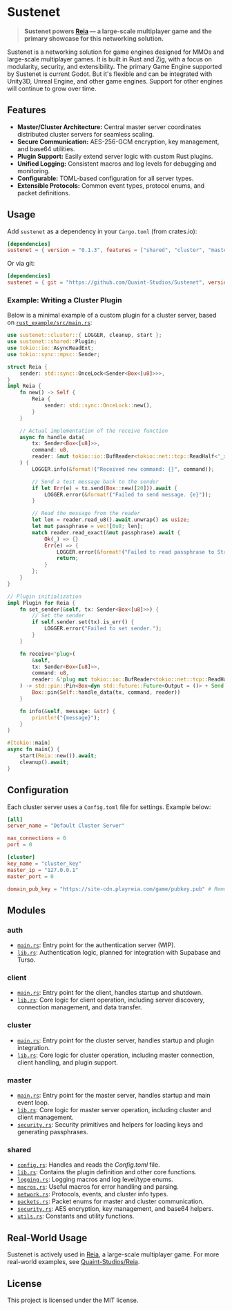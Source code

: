 # Sustenet

> **Sustenet powers [Reia](https://www.playreia.com) — a large-scale multiplayer game and the primary showcase for this networking solution.**

Sustenet is a networking solution for game engines designed for MMOs and large-scale multiplayer games. It is built in Rust and Zig, with a focus on modularity, security, and extensibility. The primary Game Engine supported by Sustenet is current Godot. But it's flexible and can be integrated with Unity3D, Unreal Engine, and other game engines. Support for other engines will continue to grow over time.

## Features

- **Master/Cluster Architecture:** Central master server coordinates distributed cluster servers for seamless scaling.
- **Secure Communication:** AES-256-GCM encryption, key management, and base64 utilities.
- **Plugin Support:** Easily extend server logic with custom Rust plugins.
- **Unified Logging:** Consistent macros and log levels for debugging and monitoring.
- **Configurable:** TOML-based configuration for all server types.
- **Extensible Protocols:** Common event types, protocol enums, and packet definitions.

## Usage

Add `sustenet` as a dependency in your `Cargo.toml` (from crates.io):

```toml
[dependencies]
sustenet = { version = "0.1.3", features = ["shared", "cluster", "master", "client", "full"] } # Choose your features
```

Or via git:

```toml
[dependencies]
sustenet = { git = "https://github.com/Quaint-Studios/Sustenet", version = "0.1.3", features = ["shared", "cluster", "master", "client", "full"] }
```

### Example: Writing a Cluster Plugin

Below is a minimal example of a custom plugin for a cluster server, based on [`rust_example/src/main.rs`](../../rust_example/src/main.rs):

```rust
use sustenet::cluster::{ LOGGER, cleanup, start };
use sustenet::shared::Plugin;
use tokio::io::AsyncReadExt;
use tokio::sync::mpsc::Sender;

struct Reia {
    sender: std::sync::OnceLock<Sender<Box<[u8]>>>,
}
impl Reia {
    fn new() -> Self {
        Reia {
            sender: std::sync::OnceLock::new(),
        }
    }

    // Actual implementation of the receive function
    async fn handle_data(
        tx: Sender<Box<[u8]>>,
        command: u8,
        reader: &mut tokio::io::BufReader<tokio::net::tcp::ReadHalf<'_>>
    ) {
        LOGGER.info(&format!("Received new command: {}", command));

        // Send a test message back to the sender
        if let Err(e) = tx.send(Box::new([20])).await {
            LOGGER.error(&format!("Failed to send message. {e}"));
        }

        // Read the message from the reader
        let len = reader.read_u8().await.unwrap() as usize;
        let mut passphrase = vec![0u8; len];
        match reader.read_exact(&mut passphrase).await {
            Ok(_) => {}
            Err(e) => {
                LOGGER.error(&format!("Failed to read passphrase to String: {:?}", e));
                return;
            }
        };
    }
}

// Plugin initialization
impl Plugin for Reia {
    fn set_sender(&self, tx: Sender<Box<[u8]>>) {
        // Set the sender
        if self.sender.set(tx).is_err() {
            LOGGER.error("Failed to set sender.");
        }
    }

    fn receive<'plug>(
        &self,
        tx: Sender<Box<[u8]>>,
        command: u8,
        reader: &'plug mut tokio::io::BufReader<tokio::net::tcp::ReadHalf<'_>>
    ) -> std::pin::Pin<Box<dyn std::future::Future<Output = ()> + Send + 'plug>> {
        Box::pin(Self::handle_data(tx, command, reader))
    }

    fn info(&self, message: &str) {
        println!("{message}");
    }
}

#[tokio::main]
async fn main() {
    start(Reia::new()).await;
    cleanup().await;
}

```

## Configuration

Each cluster server uses a `Config.toml` file for settings. Example below:

```toml
[all]
server_name = "Default Cluster Server"

max_connections = 0
port = 0

[cluster]
key_name = "cluster_key"
master_ip = "127.0.0.1"
master_port = 0

domain_pub_key = "https://site-cdn.playreia.com/game/pubkey.pub" # Remove this if you want to use the server's bandwidth to send a key to a user directly. | Currently does nothing.
```

## Modules

### auth
- [`main.rs`](../../rust/auth/src/main.rs): Entry point for the authentication server (WIP).
- [`lib.rs`](../../rust/auth/src/lib.rs): Authentication logic, planned for integration with Supabase and Turso.

### client
- [`main.rs`](../../rust/client/src/main.rs): Entry point for the client, handles startup and shutdown.
- [`lib.rs`](../../rust/client/src/lib.rs): Core logic for client operation, including server discovery, connection management, and data transfer.

### cluster
- [`main.rs`](../../rust/cluster/src/main.rs): Entry point for the cluster server, handles startup and plugin integration.
- [`lib.rs`](../../rust/cluster/src/lib.rs): Core logic for cluster operation, including master connection, client handling, and plugin support.

### master
- [`main.rs`](../../rust/master/src/main.rs): Entry point for the master server, handles startup and main event loop.
- [`lib.rs`](../../rust/master/src/lib.rs): Core logic for master server operation, including cluster and client management.
- [`security.rs`](../../rust/master/src/security.rs): Security primitives and helpers for loading keys and generating passphrases.

### shared
- [`config.rs`](../../rust/shared/src/config.rs): Handles and reads the *Config.toml* file.
- [`lib.rs`](../../rust/shared/src/lib.rs): Contains the plugin definition and other core functions.
- [`logging.rs`](../../rust/shared/src/logging.rs): Logging macros and log level/type enums.
- [`macros.rs`](../../rust/shared/src/macros.rs): Useful macros for error handling and parsing.
- [`network.rs`](../../rust/shared/src/network.rs): Protocols, events, and cluster info types.
- [`packets.rs`](../../rust/shared/src/packets.rs): Packet enums for master and cluster communication.
- [`security.rs`](../../rust/shared/src/security.rs): AES encryption, key management, and base64 helpers.
- [`utils.rs`](../../rust/shared/src/utils.rs): Constants and utility functions.

## Real-World Usage

Sustenet is actively used in [Reia](https://www.playreia.com), a large-scale multiplayer game. For more real-world examples, see [Quaint-Studios/Reia](https://github.com/Quaint-Studios/Reia).

## License

This project is licensed under the MIT license.